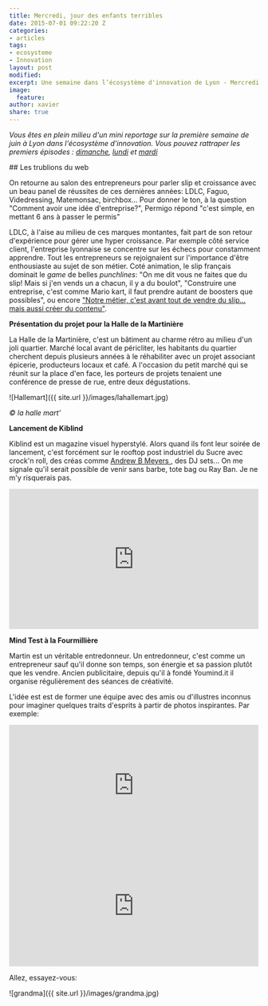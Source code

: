 ```yaml
---
title: Mercredi, jour des enfants terribles
date: 2015-07-01 09:22:20 Z
categories:
- articles
tags:
- ecosysteme
- Innovation
layout: post
modified: 
excerpt: Une semaine dans l’écosystème d'innovation de Lyon - Mercredi
image:
  feature: 
author: xavier
share: true
---
```


_Vous êtes en plein milieu d'un mini reportage sur la première semaine de juin à Lyon dans l'écosystème d'innovation. Vous pouvez rattraper les premiers épisodes : [dimanche](/_articles/semaine-dans-ecosysteme-innovation-Lyon/), [lundi](/_articles/semaine-ecosysteme-innovation-Lyon-Lundi/) et [mardi](/_articles/semaine-ecosysteme-innovation-Lyon-mardi/)_ 

## Les trublions du web 

On retourne au salon des entrepreneurs pour parler slip et croissance avec un beau panel de réussites de ces dernières années: LDLC, Faguo, Videdressing, Matemonsac, birchbox... Pour donner le ton, à la question "Comment avoir une idée d'entreprise?", Permigo répond "c'est simple, en mettant 6 ans à passer le permis"

LDLC, à l'aise au milieu de ces marques montantes, fait part de son retour d'expérience pour gérer une hyper croissance. Par exemple côté service client, l'entreprise lyonnaise se concentre sur les échecs pour constamment apprendre. Tout les entrepreneurs se rejoignaient sur l'importance d'être enthousiaste au sujet de son métier. Coté animation, le slip français dominait le _game_ de belles _punchlines_: "On me dit vous ne faites que du slip! Mais si j'en vends un a chacun, il y a du boulot", "Construire une entreprise, c'est comme Mario kart, il faut prendre autant de boosters que possibles", ou encore <a href="https://twitter.com/RatioAbsurdum/status/606108285712920577">"Notre métier, c&#39;est avant tout de vendre du slip... mais aussi créer du contenu"</a>.

**Présentation du projet pour la Halle de la Martinière**

La Halle de la Martinière, c'est un bâtiment au charme rétro au milieu d'un joli quartier. Marché local avant de péricliter, les habitants du quartier cherchent depuis plusieurs années à le réhabiliter avec un projet associant épicerie, producteurs locaux et café. A l'occasion du petit marché qui se réunit sur la place d'en face, les porteurs de projets tenaient une conférence de presse de rue, entre deux dégustations. 

![Hallemart]({{ site.url }}/images/lahallemart.jpg)

_&copy; la halle mart'_

**Lancement de Kiblind**

Kiblind est un magazine visuel hyperstylé. Alors quand ils font leur soirée de lancement, c'est forcément sur le rooftop post industriel du Sucre avec crock'n roll, des créas comme <a href="http://www.andrewbmyers.com/">Andrew B Meyers </a>, des DJ sets... On me signale qu'il serait possible de venir sans barbe, tote bag ou Ray Ban. Je ne m'y risquerais pas.

<iframe src="https://player.vimeo.com/video/130183159" width="500" height="281" frameborder="0" webkitallowfullscreen mozallowfullscreen allowfullscreen></iframe> 

**Mind Test à la Fourmillière**

Martin est un véritable entredonneur. Un entredonneur, c'est comme un entrepreneur sauf qu'il donne son temps, son énergie et sa passion plutôt que les vendre. Ancien publicitaire, depuis qu'il à fondé Youmind.it il organise régulièrement des séances de créativité. 

L'idée est est de former une équipe avec des amis ou d'illustres inconnus pour imaginer quelques traits d'esprits à partir de photos inspirantes. Par exemple:

<iframe src="http://youmindit.net/minds/5412b2f9c6ac63764f290a74/embed/" frameborder="0" scrolling="no" allowtransparency="true" width="500" height="242"></iframe>

<iframe src="http://youmindit.net/minds/5570c59baed4dc52803879a9/embed/" frameborder="0" scrolling="no" allowtransparency="true" width="500" height="242"></iframe>

Allez, essayez-vous:

![grandma]({{ site.url }}/images/grandma.jpg)
